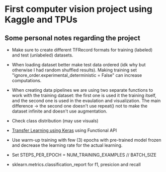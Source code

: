 # First computer vision project using Kaggle and TPUs

## Some personal notes regarding the project

- Make sure to create different TFRecord formats for training (labeled) and test (unlabeled) datasets.

- When loading dataset better make test data ordered (idk why but otherwise I had random shuffled results). Making training set "ignore_order.experimental_deterministic = False" can increase computations.

- When creating data pipelines we are using two separate functions to work with the training dataset: the first one is used it the training itself, and the second one is used in the evaulation and visualization. The main difference -> the second one doesn't use repeat() not to make the dataset infinite and doesn't use augmentation.

- Check class distribution (may use visuals)

- [Transfer Learning using Keras](https://keras.io/guides/transfer_learning/#the-typical-transferlearning-workflow) using Functional API

- Use warm-up training with few (3) epochs with pre-trained model frozen and decrease the learning rate for the actual learning.

- Set STEPS_PER_EPOCH = NUM_TRAINING_EXAMPLES // BATCH_SIZE

- sklearn.metrics.classification_report for f1, presicion and recall
